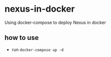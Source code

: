 # nexus-in-docker
Using docker-compose to deploy Nexus in docker

## how to use

* run ``` docker-compose up -d ```

